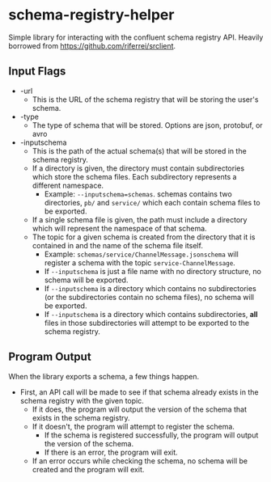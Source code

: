 # schema-registry-helper
Simple library for interacting with the confluent schema registry API. Heavily borrowed from https://github.com/riferrei/srclient.

## Input Flags
- -url
  - This is the URL of the schema registry that will be storing the user's schema.
- -type
  - The type of schema that will be stored. Options are json, protobuf, or avro
- -inputschema
  - This is the path of the actual schema(s) that will be stored in the schema registry.
  - If a directory is given, the directory must contain subdirectories which store the schema files. Each subdirectory represents a different namespace.
    - Example: `--inputschema=schemas`. schemas contains two directories, `pb/` and `service/` which each contain schema files to be exported.
  - If a single schema file is given, the path must include a directory which will represent the namespace of that schema.
  - The topic for a given schema is created from the directory that it is contained in and the name of the schema file itself.
    - Example: `schemas/service/ChannelMessage.jsonschema` will register a schema with the topic `service-ChannelMessage`.
    - If `--inputschema` is just a file name with no directory structure, no schema will be exported.
    - If `--inputschema` is a directory which contains no subdirectories (or the subdirectories contain no schema files), no schema will be exported.
    - If `--inputschema` is a directory which contains subdirectories, **all** files in those subdirectories will attempt to be exported to the schema registry.
    
## Program Output
When the library exports a schema, a few things happen.
- First, an API call will be made to see if that schema already exists in the schema registry with the given topic.
  - If it does, the program will output the version of the schema that exists in the schema registry.
  - If it doesn't, the program will attempt to register the schema.
    - If the schema is registered successfully, the program will output the version of the schema.
    - If there is an error, the program will exit.
  - If an error occurs while checking the schema, no schema will be created and the program will exit.
